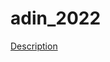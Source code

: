 # adin_2022
[Description](https://docs.google.com/document/d/1NW72QwuyR1mEj2ILZz8wRYD-CzEoUEoEfXedNiShzwQ/edit)
